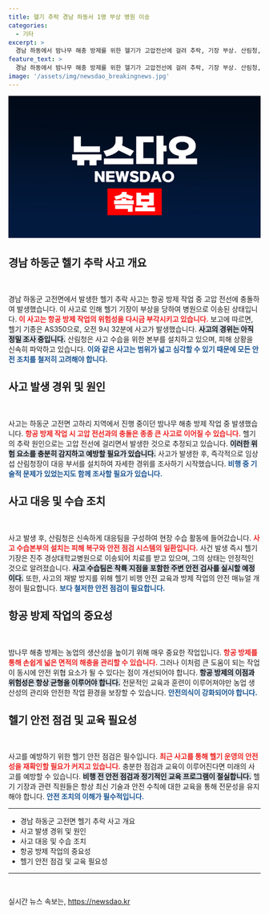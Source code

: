 ```yaml
---
title: 헬기 추락 경남 하동서 1명 부상 병원 이송
categories:
  - 기타
excerpt: >
  경남 하동에서 밤나무 해충 방제를 위한 헬기가 고압전선에 걸려 추락, 기장 부상. 산림청, 사고 원인 조사 착수! 지금 확인하세요!
feature_text: >
  경남 하동에서 밤나무 해충 방제를 위한 헬기가 고압전선에 걸려 추락, 기장 부상. 산림청, 사고 원인 조사 착수! 지금 확인하세요!
image: '/assets/img/newsdao_breakingnews.jpg'
---
```


<p><img src="/assets/img/newsdao_breakingnews.jpg" alt="pcversion 속보" /></p>

<h2 data-ke-size="size26">경남 하동군 헬기 추락 사고 개요</h2>

<p data-ke-size="size16">&nbsp;</p>

<p data-ke-size="size16">경남 하동군 고전면에서 발생한 헬기 추락 사고는 항공 방제 작업 중 고압 전선에 충돌하여 발생했습니다. 이 사고로 인해 헬기 기장이 부상을 당하여 병원으로 이송된 상태입니다. <b><span style="color: #ee2323;">이 사고는 항공 방제 작업의 위험성을 다시금 부각시키고 있습니다.</span></b> 보고에 따르면, 헬기 기종은 AS350으로, 오전 9시 32분에 사고가 발생했습니다. <b><span style="background-color: #21538527;">사고의 경위는 아직 정밀 조사 중입니다.</span></b> 산림청은 사고 수습을 위한 본부를 설치하고 있으며, 피해 상황을 신속히 파악하고 있습니다. <b><span style="color: #1a5490;">이와 같은 사고는 범위가 넓고 심각할 수 있기 때문에 모든 안전 조치를 철저히 고려해야 합니다.</span></b></p>

<h2 data-ke-size="size26">사고 발생 경위 및 원인</h2>

<p data-ke-size="size16">&nbsp;</p>

<p data-ke-size="size16">사고는 하동군 고전면 고하리 지역에서 진행 중이던 밤나무 해충 방제 작업 중 발생했습니다. <b><span style="color: #ee2323;">항공 방제 작업 시 고압 전선과의 충돌은 종종 큰 사고로 이어질 수 있습니다.</span></b> 헬기의 추락 원인으로는 고압 전선에 걸리면서 발생한 것으로 추정되고 있습니다. <b><span style="background-color: #21538527;">이러한 위험 요소를 충분히 감지하고 예방할 필요가 있습니다.</span></b> 사고가 발생한 후, 즉각적으로 임상섭 산림청장이 대응 부서를 설치하여 자세한 경위를 조사하기 시작했습니다. <b><span style="color: #1a5490;">비행 중 기술적 문제가 있었는지도 함께 조사할 필요가 있습니다.</span></b></p>

<h2 data-ke-size="size26">사고 대응 및 수습 조치</h2>

<p data-ke-size="size16">&nbsp;</p>

<p data-ke-size="size16">사고 발생 후, 산림청은 신속하게 대응팀을 구성하여 현장 수습 활동에 들어갔습니다. <b><span style="color: #ee2323;">사고 수습본부의 설치는 피해 복구와 안전 점검 시스템의 일환입니다.</span></b> 사건 발생 즉시 헬기 기장은 진주 경상대학교병원으로 이송되어 치료를 받고 있으며, 그의 상태는 안정적인 것으로 알려졌습니다. <b><span style="background-color: #21538527;">사고 수습팀은 착륙 지점을 포함한 주변 안전 검사를 실시할 예정이다.</span></b> 또한, 사고의 재발 방지를 위해 헬기 비행 안전 교육과 방제 작업의 안전 매뉴얼 개정이 필요합니다. <b><span style="color: #1a5490;">보다 철저한 안전 점검이 필요합니다.</span></b></p>

<h2 data-ke-size="size26">항공 방제 작업의 중요성</h2>

<p data-ke-size="size16">&nbsp;</p>

<p data-ke-size="size16">밤나무 해충 방제는 농업의 생산성을 높이기 위해 매우 중요한 작업입니다. <b><span style="color: #ee2323;">항공 방제를 통해 손쉽게 넓은 면적의 해충을 관리할 수 있습니다.</span></b> 그러나 이처럼 큰 도움이 되는 작업이 동시에 안전 위협 요소가 될 수 있다는 점이 개선되어야 합니다. <b><span style="background-color: #21538527;">항공 방제의 이점과 위험성은 항상 균형을 이루어야 합니다.</span></b> 전문적인 교육과 훈련이 이루어져야만 농업 생산성의 관리와 안전한 작업 환경을 보장할 수 있습니다. <b><span style="color: #1a5490;">안전의식이 강화되어야 합니다.</span></b></p>

<h2 data-ke-size="size26">헬기 안전 점검 및 교육 필요성</h2>

<p data-ke-size="size16">&nbsp;</p>

<p data-ke-size="size16">사고를 예방하기 위한 헬기 안전 점검은 필수입니다. <b><span style="color: #ee2323;">최근 사고를 통해 헬기 운영의 안전성을 재확인할 필요가 커지고 있습니다.</span></b> 충분한 점검과 교육이 이루어진다면 미래의 사고를 예방할 수 있습니다. <b><span style="background-color: #21538527;">비행 전 안전 점검과 정기적인 교육 프로그램이 절실합니다.</span></b> 헬기 기장과 관련 직원들은 항상 최신 기술과 안전 수칙에 대한 교육을 통해 전문성을 유지해야 합니다. <b><span style="color: #1a5490;">안전 조치의 이해가 필수적입니다.</span></b></p>

<hr>

<ul>
    <li>경남 하동군 고전면 헬기 추락 사고 개요</li>
    <li>사고 발생 경위 및 원인</li>
    <li>사고 대응 및 수습 조치</li>
    <li>항공 방제 작업의 중요성</li>
    <li>헬기 안전 점검 및 교육 필요성</li>
</ul>

<hr>

<p data-ke-size="size16">&nbsp;</p>
실시간 뉴스 속보는, <a href="https://newsdao.kr" rel="dofollow">https://newsdao.kr</a>


